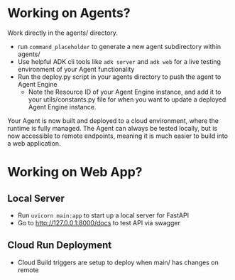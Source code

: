 # Working on Agents?

Work directly in the agents/ directory. 

- run `command_placeholder` to generate a new agent subdirectory within agents/
- Use helpful ADK cli tools like `adk server` and `adk web` for a live testing environment of your Agent functionality
- Run the deploy.py script in your agents directory to push the agent to Agent Engine
    - Note the Resource ID of your Agent Engine instance, and add it to your utils/constants.py file for when you want to update a deployed Agent Engine instance. 

Your Agent is now built and deployed to a cloud environment, where the runtime is fully managed. The Agent can always be tested locally, but is now accessible to remote endpoints, meaning it is much easier to build into a web application. 


# Working on Web App? 

## Local Server

- Run `uvicorn main:app` to start up a local server for FastAPI
- Go to http://127.0.0.1:8000/docs to test API via swagger

## Cloud Run Deployment

- Cloud Build triggers are setup to deploy when main/ has changes on remote